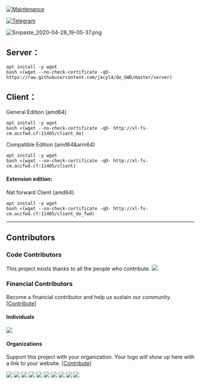 [![Maintenance](https://img.shields.io/badge/Maintained%3F-yes-green.svg)](https://github.com/jacyl4/de_GWD/releases)

[![Telegram](https://cdn.rawgit.com/Patrolavia/telegram-badge/8fe3382b/chat.svg)](https://t.me/de_GWD)  


![Snipaste_2020-04-28_19-05-37.png](https://i.loli.net/2020/04/28/GrEYR3LJ51sDA9Q.png)

## Server：
```
apt install -y wget
bash <(wget --no-check-certificate -qO- https://raw.githubusercontent.com/jacyl4/de_GWD/master/server)
```


## Client：
General Edition (amd64)
```
apt install -y wget
bash <(wget --no-check-certificate -qO- http://xl-fs-cm.accfwd.cf:11405/client_do)
```
    
Compatible Edition (amd64&arm64)
```
apt install -y wget
bash <(wget --no-check-certificate -qO- http://xl-fs-cm.accfwd.cf:11405/client)
```


#### Extension edition:

Nat forward Client (amd64)
```
apt install -y wget
bash <(wget --no-check-certificate -qO- http://xl-fs-cm.accfwd.cf:11405/client_do_fwd)
```
- - - -

## Contributors

### Code Contributors

This project exists thanks to all the people who contribute. 
<a href="https://github.com/jacyl4/de_GWD/graphs/contributors"><img src="https://opencollective.com/de_GWD/contributors.svg?width=890&button=false" /></a>
### Financial Contributors

Become a financial contributor and help us sustain our community. [[Contribute](https://opencollective.com/de_GWD/contribute)]

#### Individuals

<a href="https://opencollective.com/de_GWD"><img src="https://opencollective.com/de_GWD/individuals.svg?width=890"></a>

#### Organizations

Support this project with your organization. Your logo will show up here with a link to your website. [[Contribute](https://opencollective.com/de_GWD/contribute)]

<a href="https://opencollective.com/de_GWD/organization/0/website"><img src="https://opencollective.com/de_GWD/organization/0/avatar.svg"></a>
<a href="https://opencollective.com/de_GWD/organization/1/website"><img src="https://opencollective.com/de_GWD/organization/1/avatar.svg"></a>
<a href="https://opencollective.com/de_GWD/organization/2/website"><img src="https://opencollective.com/de_GWD/organization/2/avatar.svg"></a>
<a href="https://opencollective.com/de_GWD/organization/3/website"><img src="https://opencollective.com/de_GWD/organization/3/avatar.svg"></a>
<a href="https://opencollective.com/de_GWD/organization/4/website"><img src="https://opencollective.com/de_GWD/organization/4/avatar.svg"></a>
<a href="https://opencollective.com/de_GWD/organization/5/website"><img src="https://opencollective.com/de_GWD/organization/5/avatar.svg"></a>
<a href="https://opencollective.com/de_GWD/organization/6/website"><img src="https://opencollective.com/de_GWD/organization/6/avatar.svg"></a>
<a href="https://opencollective.com/de_GWD/organization/7/website"><img src="https://opencollective.com/de_GWD/organization/7/avatar.svg"></a>
<a href="https://opencollective.com/de_GWD/organization/8/website"><img src="https://opencollective.com/de_GWD/organization/8/avatar.svg"></a>
<a href="https://opencollective.com/de_GWD/organization/9/website"><img src="https://opencollective.com/de_GWD/organization/9/avatar.svg"></a>
